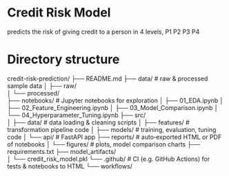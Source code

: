 # Credit Risk Model
predicts the risk of giving credit to a person in 4 levels, P1 P2 P3 P4

# Directory structure

credit-risk-prediction/
├── README.md
├── data/                    # raw & processed sample data
│   ├── raw/                 
│   └── processed/           
├── notebooks/               # Jupyter notebooks for exploration
│   ├── 01_EDA.ipynb
│   ├── 02_Feature_Engineering.ipynb
│   ├── 03_Model_Comparison.ipynb
│   └── 04_Hyperparameter_Tuning.ipynb
├── src/                     
│   ├── data/                # data loading & cleaning scripts
│   ├── features/            # transformation pipeline code
│   ├── models/              # training, evaluation, tuning code
│   └── api/                 # FastAPI app
├── reports/                 # auto‑exported HTML or PDF of notebooks
│   └── figures/             # plots, model comparison charts
├── requirements.txt
├── model_artifacts/         
│   └── credit_risk_model.pkl
└── .github/                 # CI (e.g. GitHub Actions) for tests & notebooks to HTML
    └── workflows/

